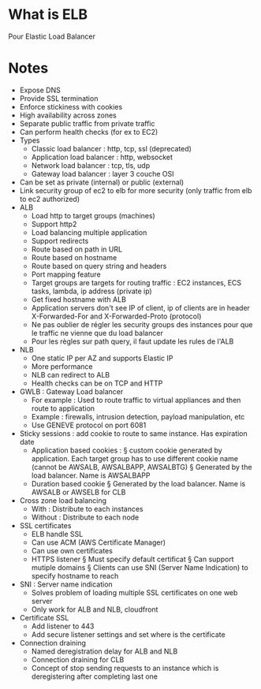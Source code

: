 # What is ELB

Pour Elastic Load Balancer

# Notes

* Expose DNS
* Provide SSL termination
* Enforce stickiness with cookies
* High availability across zones
* Separate public traffic from private traffic
* Can perform health checks (for ex to EC2)
* Types
    * Classic load balancer : http, tcp, ssl (deprecated)
    * Application load balancer : http, websocket
    * Network load balancer : tcp, tls, udp
    * Gateway load balancer : layer 3 couche OSI
* Can be set as private (internal) or public (external)
* Link security group of ec2 to elb for more security (only traffic from elb to ec2 authorized)
* ALB
    * Load http to target groups (machines)
    * Support http2
    * Load balancing multiple application
    * Support redirects
    * Route based on path in URL
    * Route based on hostname
    * Route based on query string and headers
    * Port mapping feature
    * Target groups are targets for routing traffic : EC2 instances, ECS tasks, lambda, ip address (private ip)
    * Get fixed hostname with ALB
    * Application servers don't see IP of client, ip of clients are in header X-Forwarded-For and X-Forwarded-Proto (protocol)
    * Ne pas oublier de régler les security groups des instances pour que le traffic ne vienne que du load balancer
    * Pour les règles sur path query, il faut update les rules de l'ALB
* NLB
    * One static IP per AZ and supports Elastic IP
    * More performance
    * NLB can redirect to ALB
    * Health checks can be on TCP and HTTP
* GWLB : Gateway Load balancer
    * For example : Used to route traffic to virtual appliances and then route to application
    * Example : firewalls, intrusion detection, payload manipulation, etc
    * Use GENEVE protocol on port 6081
* Sticky sessions : add cookie to route to same instance. Has expiration date
    * Application based cookies : 
			§ custom cookie generated by application. Each target group has to use different cookie name (cannot be AWSALB, AWSALBAPP, AWSALBTG)
			§ Generated by the load balancer. Name is AWSALBAPP
    * Duration based cookie
			§ Generated by the load balancer. Name is AWSALB  or AWSELB for CLB
* Cross zone load balancing
    * With : Distribute to each instances
    * Without : Distribute to each node
* SSL certificates
    * ELB handle SSL
    * Can use ACM (AWS Certificate Manager)
    * Can use own certificates
    * HTTPS listener
			§ Must specify default certificat
			§ Can support mutiple domains
			§ Clients can use SNI (Server Name Indication) to specify hostname to reach
* SNI : Server name indication
    * Solves problem of loading multiple SSL certificates on one web server
    * Only work for ALB and NLB, cloudfront
* Certificate SSL
    * Add listener to 443
    * Add secure listener settings and set where is the certificate
* Connection draining
    * Named deregistration delay for ALB and NLB
    * Connection draining for CLB
    * Concept of stop sending requests to an instance which is deregistering after completing last one
